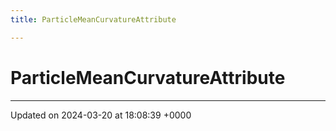 ```yaml
---
title: ParticleMeanCurvatureAttribute

---
```


# ParticleMeanCurvatureAttribute





-------------------------------

Updated on 2024-03-20 at 18:08:39 +0000